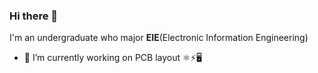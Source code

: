 ### Hi there 👋
I'm an undergraduate who major __EIE__(Electronic Information Engineering)
- 🔭 I’m currently working on PCB layout ⚛⚡🖥️ 
<!--
**AgainstWar/AgainstWar** is a ✨ _special_ ✨ repository because its `README.md` (this file) appears on your GitHub profile.

Here are some ideas to get you started:

- 🔭 I’m currently working on ...
- 🌱 I’m currently learning ...
- 👯 I’m looking to collaborate on ...
- 🤔 I’m looking for help with ...
- 💬 Ask me about ...
- 📫 How to reach me: ...
- 😄 Pronouns: ...
- ⚡ Fun fact: ...
-->
